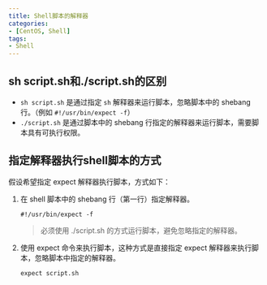 ```yaml
---
title: Shell脚本的解释器
categories:
- [CentOS, Shell]
tags:
- Shell
---
```




## sh script.sh和./script.sh的区别

- `sh script.sh` 是通过指定 `sh` 解释器来运行脚本，忽略脚本中的 shebang 行。（例如 `#!/usr/bin/expect -f`）
- `./script.sh` 是通过脚本中的 shebang 行指定的解释器来运行脚本，需要脚本具有可执行权限。

## 指定解释器执行shell脚本的方式

假设希望指定 expect 解释器执行脚本，方式如下：

1. 在 shell 脚本中的 shebang 行（第一行）指定解释器。

   ```shell
   #!/usr/bin/expect -f
   ```

   > 必须使用 ./script.sh 的方式运行脚本，避免忽略指定的解释器。

2. 使用 expect 命令来执行脚本，这种方式是直接指定 expect 解释器来执行脚本，忽略脚本中指定的解释器。

   ```shell
   expect script.sh
   ```

   
